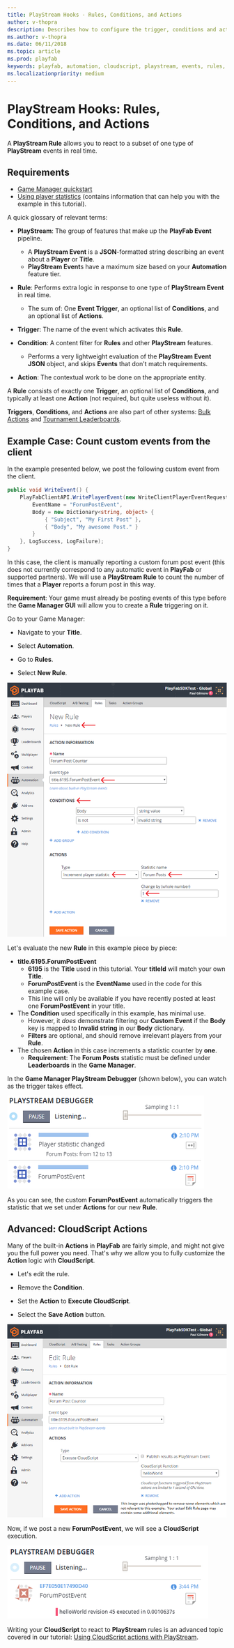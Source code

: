 ```yaml
---
title: PlayStream Hooks - Rules, Conditions, and Actions
author: v-thopra
description: Describes how to configure the trigger, conditions and actions that make up a Rule to hook PlayStream events.
ms.author: v-thopra
ms.date: 06/11/2018
ms.topic: article
ms.prod: playfab
keywords: playfab, automation, cloudscript, playstream, events, rules, conditions, actions, hooks
ms.localizationpriority: medium
---
```


# PlayStream Hooks: Rules, Conditions, and Actions

A **PlayStream Rule** allows you to react to a subset of one type of **PlayStream** events in real time.

## Requirements

- [Game Manager quickstart](../../config/gamemanager/game-manager-quickstart.md)
- [Using player statistics](../../data/playerdata/using-player-statistics.md) (contains information that can help you with the example in this tutorial).

A quick glossary of relevant terms:

- **PlayStream**: The group of features that make up the **PlayFab Event** pipeline.
  - A **PlayStream Event** is a **JSON**-formatted string describing an event about a **Player** or **Title**.
  - **PlayStream Event**s have a maximum size based on your **Automation** feature tier.

- **Rule**: Performs extra logic in response to one type of **PlayStream Event** in real time.
  - The sum of: One **Event Trigger**, an optional list of **Conditions**, and an optional list of **Actions**.

- **Trigger**: The name of the event which activates this **Rule**.

- **Condition**: A content filter for **Rules** and other **PlayStream** features.
  - Performs a very lightweight evaluation of the **PlayStream Event JSON** object, and skips **Events** that don't match requirements.

- **Action**: The contextual work to be done on the appropriate entity.

A **Rule** consists of exactly one **Trigger**, an optional list of **Conditions**, and typically at least one **Action** (not required, but quite useless without it).

**Triggers**, **Conditions**, and **Actions** are also part of other systems: [Bulk Actions](../../automation/actions-rules/bulk-actions-for-an-entire-player-segment.md) and [Tournament Leaderboards](../../social/tournaments-leaderboards/using-resettable-statistics-and-leaderboards.md).

## Example Case: Count custom events from the client

In the example presented below, we post the following custom event from the client.

```csharp
public void WriteEvent() {
    PlayFabClientAPI.WritePlayerEvent(new WriteClientPlayerEventRequest {
        EventName = "ForumPostEvent",
        Body = new Dictionary<string, object> {
            { "Subject", "My First Post" },
            { "Body", "My awesome Post." }
        }
    }, LogSuccess, LogFailure);
}
```

In this case, the client is manually reporting a custom forum post event (this does not currently correspond to any automatic event in **PlayFab** or supported partners). We will use a **PlayStream Rule** to count the number of times that a **Player** reports a forum post in this way.

**Requirement**: Your game must already be posting events of this type before the **Game Manager GUI** will allow you to create a **Rule** triggering on it.

Go to your Game Manager:

- Navigate to your **Title**.

- Select **Automation**.
- Go to **Rules**.
- Select **New Rule**.

![Game Manager - Automation - New Rule](media/tutorials/game-manager-automation-new-rule.png)  

Let's evaluate the new **Rule** in this example piece by piece:

- **title.6195.ForumPostEvent**
  - **6195** is the **Title** used in this tutorial. Your **titleId** will match your own **Title**.
  - **ForumPostEvent** is the **EventName** used in the code for this example case.
  - This line will only be available if you have recently posted at least one **ForumPostEvent** in your title.
- The **Condition** used specifically in this example, has minimal use.
  - However, it *does* demonstrate filtering our **Custom Event** if the **Body** key is mapped to **Invalid string** in our **Body** dictionary.
  - **Filters** are optional, and should remove irrelevant players from your **Rule**.
- The chosen **Action** in this case increments a statistic counter by **one**.
  - **Requirement**: The **Forum Posts** statistic must be defined under **Leaderboards** in the **Game Manager**.

In the **Game Manager PlayStream Debugger** (shown below), you can watch as the trigger takes effect.

![Game Manager - PlayStream - Debugger - Event trigger](media/tutorials/game-manager-playstream-debugger-event-trigger.png)  

As you can see, the custom **ForumPostEvent** automatically triggers the statistic that we set under **Actions** for our new **Rule**.

## Advanced: CloudScript Actions

Many of the built-in **Actions** in **PlayFab** are fairly simple, and might not give you the full power you need. That's why we allow you to fully customize the **Action** logic with **CloudScript**.

- Let's edit the rule.

- Remove the **Condition**.
- Set the **Action** to **Execute CloudScript**.
- Select the **Save Action** button.

![Game Manager - Automation - Edit Rule](media/tutorials/game-manager-automation-edit-rule.png)  

Now, if we post a new **ForumPostEvent**, we will see a **CloudScript** execution.

![Game Manager - PlayStream - Debugger - CloudScript execution](media/tutorials/game-manager-playstream-debugger-cloudscript-execution.png)  

Writing your **CloudScript** to react to **PlayStream** rules is an advanced topic covered in our tutorial: [Using CloudScript actions with PlayStream](using-cloudscript-actions-with-playstream.md).